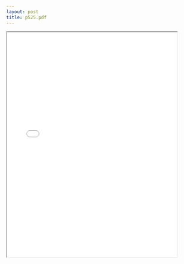 ```yaml
---
layout: post
title: p525.pdf
--- 
```




<div class="pdf-container">
    <iframe src="/irs.ea/assets/pdfs/p525.pdf" 
    height="600" width="90%" allowFullScreen="true">
    </iframe>
</div>
